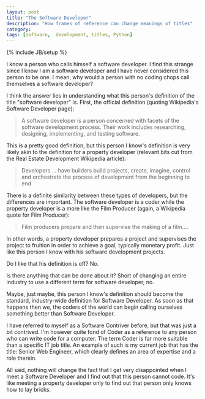 ```yaml
---
layout: post
title: "The Software Developer"
description: "How frames of reference can change meanings of titles"
category: 
tags: [software,  development, titles, Python]
---
```

{% include JB/setup %}

I know a person who calls himself a software developer. I find this strange since I know I am a software developer and I have never considered this person to be one. I mean, why would a person with no coding chops call themselves a software developer?

<!--more-->

I think the answer lies in understanding what this person's definition of the title "software developer" is. First, the official definition (quoting Wikipedia's Software Developer page):

> A software developer is a person concerned with facets of the software development process. Their work includes researching, designing, implementing, and testing software.

This is a pretty good definition, but this person I know's definition is very likely akin to the definition for a property developer (relevant bits cut from the Real Estate Development Wikipedia article):

> Developers ... have builders build projects, create, imagine, control and orchestrate the process of development from the beginning to end.

There is a definite similarity between these types of developers, but the differences are important. The software developer is a coder while the property developer is a more like the Film Producer (again, a Wikipedia quote for Film Producer):

> Film producers prepare and then supervise the making of a film....

In other words, a property developer prepares a project and supervises the project to fruition in order to achieve a goal, typically monetary profit. Just like this person I know with his software development projects.

Do I like that his definition is off? No.

Is there anything that can be done about it? Short of changing an entire industry to use a different term for software developer, no.

Maybe, just maybe, this person I know's definition should become the standard, industry-wide definition for Software Developer. As soon as that happens then we, the coders of the world can begin calling ourselves something better than Software Developer.

I have referred to myself as a Software Contriver before, but that was just a bit contrived. I'm however quite fond of Coder as a reference to any person who can write code for a computer. The term Coder is far more suitable than a specific IT job title. An example of such is my current job that has the title: Senior Web Engineer, which clearly defines an area of expertise and a role therein.

All said, nothing will change the fact that I get very disappointed when I meet a Software Developer and I find out that this person cannot code. It's like meeting a property developer only to find out that person only knows how to lay bricks.
